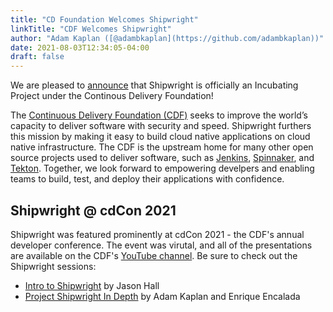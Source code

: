 ```yaml
---
title: "CD Foundation Welcomes Shipwright"
linkTitle: "CDF Welcomes Shipwright"
author: "Adam Kaplan ([@adambkaplan](https://github.com/adambkaplan))"
date: 2021-08-03T12:34:05-04:00
draft: false
---
```


We are pleased to [announce](https://cd.foundation/blog/2021/08/03/cd-foundation-shipwright-announcement/) that Shipwright is officially an Incubating Project under the Continous Delivery Foundation!

The [Continuous Delivery Foundation (CDF)](https://cd.foundation) seeks to improve the world’s capacity to deliver software with security and speed.
Shipwright furthers this mission by making it easy to build cloud native applications on cloud native infrastructure.
The CDF is the upstream home for many other open source projects used to deliver software, such as [Jenkins](https://jenkins.io), [Spinnaker](https://www.spinnaker.io), and [Tekton](https://tekton.dev).
Together, we look forward to empowering develpers and enabling teams to build, test, and deploy their applications with confidence.

## Shipwright @ cdCon 2021

Shipwright was featured prominently at cdCon 2021 - the CDF's annual developer conference.
The event was virutal, and all of the presentations are available on the CDF's [YouTube channel](https://www.youtube.com/channel/UC7HcWhSetq6nTlpMXPHKz_A).
Be sure to check out the Shipwright sessions:

- [Intro to Shipwright](https://www.youtube.com/watch?v=N5sVrygywZk&list=PL2KXbZ9-EY9TWsV-Jz8ARSt1ko0Yd36ah&index=71) by Jason Hall
- [Project Shipwright In Depth](https://www.youtube.com/watch?v=UZkinRZyqU4&list=PL2KXbZ9-EY9TWsV-Jz8ARSt1ko0Yd36ah&index=94) by Adam Kaplan and Enrique Encalada
